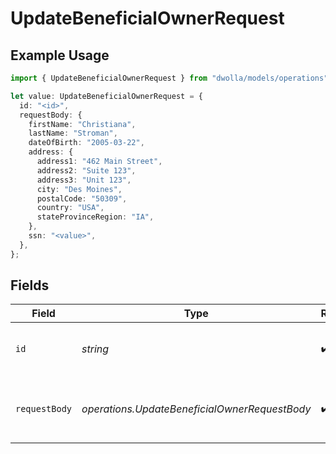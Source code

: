 # UpdateBeneficialOwnerRequest

## Example Usage

```typescript
import { UpdateBeneficialOwnerRequest } from "dwolla/models/operations";

let value: UpdateBeneficialOwnerRequest = {
  id: "<id>",
  requestBody: {
    firstName: "Christiana",
    lastName: "Stroman",
    dateOfBirth: "2005-03-22",
    address: {
      address1: "462 Main Street",
      address2: "Suite 123",
      address3: "Unit 123",
      city: "Des Moines",
      postalCode: "50309",
      country: "USA",
      stateProvinceRegion: "IA",
    },
    ssn: "<value>",
  },
};
```

## Fields

| Field                                         | Type                                          | Required                                      | Description                                   |
| --------------------------------------------- | --------------------------------------------- | --------------------------------------------- | --------------------------------------------- |
| `id`                                          | *string*                                      | :heavy_check_mark:                            | Beneficial owner unique identifier            |
| `requestBody`                                 | *operations.UpdateBeneficialOwnerRequestBody* | :heavy_check_mark:                            | Parameters for updating a beneficial owner    |